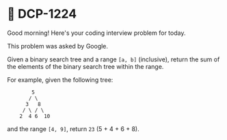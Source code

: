 # **📌 DCP-1224** 

Good morning! Here's your coding interview problem for today.

This problem was asked by Google.

Given a binary search tree and a range `[a, b]` (inclusive), return the sum of the elements of the binary search tree within the range.

For example, given the following tree:

            5
           / \
          3   8
         / \ / \
        2  4 6  10
and the range `[4, 9]`, return `23` (5 + 4 + 6 + 8).